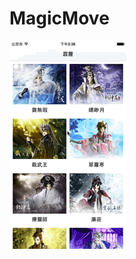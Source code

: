 # MagicMove

![](https://github.com/949478479/Animations-Study/blob/master/MagicMove-image/MagicMove.gif)
